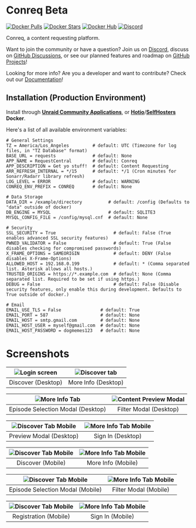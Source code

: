 # Conreq Beta

[![Docker Pulls](https://img.shields.io/docker/pulls/roxedus/conreq?style=flat-square)](https://hub.docker.com/r/roxedus/conreq)
[![Docker Stars](https://img.shields.io/docker/stars/roxedus/conreq?style=flat-square)](https://hub.docker.com/r/roxedus/conreq)
[![Docker Hub](https://img.shields.io/badge/Open%20On-DockerHub-blue?style=flat-square)](https://hub.docker.com/r/roxedus/conreq)
[![Discord](https://img.shields.io/discord/440067432552595457?style=flat-square&label=Discord&logo=discord)](https://discord.gg/gQhGZzEjmX "Chat with the community and get realtime support!")

Conreq, a content requesting platform.

Want to join the community or have a question? Join us on [Discord](https://discord.gg/gQhGZzEjmX), discuss on [GitHub Discussions](https://github.com/Archmonger/Conreq/discussions), or see our planned features and roadmap on [GitHub Projects](https://github.com/Archmonger/Conreq/projects)!

Looking for more info? Are you a developer and want to contribute? Check out our [Documentation](https://archmonger.github.io/Conreq/)!

## Installation (Production Environment)

Install through **[Unraid Community Applications](https://squidly271.github.io/forumpost0.html)**, or **[Hotio](https://hotio.dev/containers/conreq/)**/**[SelfHosters](https://registry.hub.docker.com/r/roxedus/conreq) Docker**.

Here's a list of all available environment variables:

```nginx
# General Settings
TZ = America/Los_Angeles         # default: UTC (Timezone for log files, in "TZ Database" format)
BASE_URL = requests              # default: None
APP_NAME = RequestCentral        # default: Conreq
APP_DESCRIPTION = Get yo stuff!  # default: Content Requesting
ARR_REFRESH_INTERNAL = */15      # default: */1 (Cron minutes for Sonarr/Radarr library refresh)
LOG_LEVEL = ERROR                # default: WARNING
CONREQ_ENV_PREFIX = CONREQ       # default: None

# Data Storage
DATA_DIR = /example/directory          # default: /config (Defaults to "data" outside of docker)
DB_ENGINE = MYSQL                      # default: SQLITE3
MYSQL_CONFIG_FILE = /config/mysql.cnf  # default: None

# Security
SSL_SECURITY = True                      # default: False (True enables advanced SSL security features)
PWNED_VALIDATOR = False                  # default: True (False disables checking for compromised passwords)
X_FRAME_OPTIONS = SAMEORIGIN             # default: DENY (False disables X-Frame-Options)
ALLOWED_HOST = 192.168.0.199             # default: * (Comma separated list. Asterisk allows all hosts.)
TRUSTED_ORIGINS = https://*.example.com  # default: None (Comma separated list. Required to be set if using https.)
DEBUG = False                            # default: False (Disable security features, only enable this during development. Defaults to True outside of docker.)

# Email
EMAIL_USE_TLS = False               # default: True
EMAIL_PORT = 587                    # default: None
EMAIL_HOST = smtp.gmail.com         # default: None
EMAIL_HOST_USER = myself@gmail.com  # default: None
EMAIL_HOST_PASSWORD = dogmemes123   # default: None
```

# Screenshots

| ![Login screen](https://github.com/Archmonger/Conreq/blob/main/misc/screenshots/desktop_discover.png?raw=true) | ![Discover tab](https://github.com/Archmonger/Conreq/blob/main/misc/screenshots/desktop_more_info.png?raw=true) |
| :------------------------------------------------------------------------------------------------------------: | :-------------------------------------------------------------------------------------------------------------: |
|                                               Discover (Desktop)                                               |                                               More Info (Desktop)                                               |

| ![More Info Tab](https://github.com/Archmonger/Conreq/blob/main/misc/screenshots/desktop_modal_episode_selection.png?raw=true) | ![Content Preview Modal](https://github.com/Archmonger/Conreq/blob/main/misc/screenshots/desktop_modal_filter.png?raw=true) |
| :----------------------------------------------------------------------------------------------------------------------------: | :-------------------------------------------------------------------------------------------------------------------------: |
|                                               Episode Selection Modal (Desktop)                                                |                                                   Filter Modal (Desktop)                                                    |

| ![Discover Tab Mobile](https://github.com/Archmonger/Conreq/blob/main/misc/screenshots/desktop_modal_preview.png?raw=true) | ![More Info Tab Mobile](https://github.com/Archmonger/Conreq/blob/main/misc/screenshots/desktop_sign_in.png?raw=true) |
| :------------------------------------------------------------------------------------------------------------------------: | :-------------------------------------------------------------------------------------------------------------------: |
|                                                  Preview Modal (Desktop)                                                   |                                                   Sign In (Desktop)                                                   |

| ![Discover Tab Mobile](https://github.com/Archmonger/Conreq/blob/main/misc/screenshots/mobile_discover.png?raw=true) | ![More Info Tab Mobile](https://github.com/Archmonger/Conreq/blob/main/misc/screenshots/mobile_more_info.png?raw=true) |
| :------------------------------------------------------------------------------------------------------------------: | :--------------------------------------------------------------------------------------------------------------------: |
|                                                  Discover (Mobile)                                                   |                                                   More Info (Mobile)                                                   |

| ![Discover Tab Mobile](https://github.com/Archmonger/Conreq/blob/main/misc/screenshots/mobile_modal_episode_selection.png?raw=true) | ![More Info Tab Mobile](https://github.com/Archmonger/Conreq/blob/main/misc/screenshots/mobile_modal_filter.png?raw=true) |
| :---------------------------------------------------------------------------------------------------------------------------------: | :-----------------------------------------------------------------------------------------------------------------------: |
|                                                  Episode Selection Modal (Mobile)                                                   |                                                   Filter Modal (Mobile)                                                   |

| ![Discover Tab Mobile](https://github.com/Archmonger/Conreq/blob/main/misc/screenshots/mobile_registration.png?raw=true) | ![More Info Tab Mobile](https://github.com/Archmonger/Conreq/blob/main/misc/screenshots/mobile_sign_in.png?raw=true) |
| :----------------------------------------------------------------------------------------------------------------------: | :------------------------------------------------------------------------------------------------------------------: |
|                                                  Registration (Mobile)                                                   |                                                   Sign In (Mobile)                                                   |
